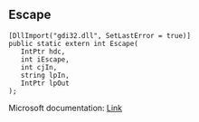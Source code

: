 ## Escape

```
[DllImport("gdi32.dll", SetLastError = true)]
public static extern int Escape(
   IntPtr hdc,
   int iEscape,
   int cjIn,
   string lpIn,
   IntPtr lpOut
);
```

Microsoft documentation: [Link](https://docs.microsoft.com/en-us/windows/win32/api/wingdi/nf-wingdi-escape)
